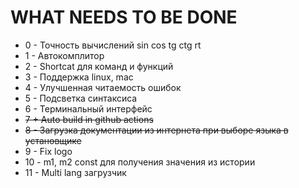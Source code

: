 # WHAT NEEDS TO BE DONE

- 0 - Точность вычислений sin cos tg ctg rt
- 1 - Автокомплитор
- 2 - Shortcat для команд и функций
- 3 - Поддержка linux, mac
- 4 - Улучшенная читаемость ошибок
- 5 - Подсветка синтаксиса
- 6 - Терминальный интерфейс
- ~~7 + Auto build in github actions~~
- ~~8 - Загрузка документации из интернета при выборе языка в установщике~~
- 9 - Fix logo
- 10 - m1, m2 const для получения значения из истории
- 11 - Multi lang загрузчик
